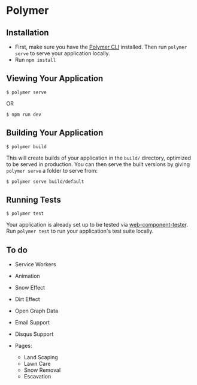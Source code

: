 # Polymer



## Installation

* First, make sure you have the [Polymer CLI](https://www.npmjs.com/package/polymer-cli) installed. Then run `polymer serve` to serve your application locally.
* Run `npm install`

## Viewing Your Application

```
$ polymer serve
```
OR
```
$ npm run dev
```

## Building Your Application

```
$ polymer build
```

This will create builds of your application in the `build/` directory, optimized to be served in production. You can then serve the built versions by giving `polymer serve` a folder to serve from:

```
$ polymer serve build/default
```

## Running Tests

```
$ polymer test
```

Your application is already set up to be tested via [web-component-tester](https://github.com/Polymer/web-component-tester). Run `polymer test` to run your application's test suite locally.

## To do 

* Service Workers
* Animation
* Snow Effect
* Dirt Effect
* Open Graph Data
* Email Support
* Disqus Support 
* Pages:

    * Land Scaping
    * Lawn Care
    * Snow Removal
    * Escavation
